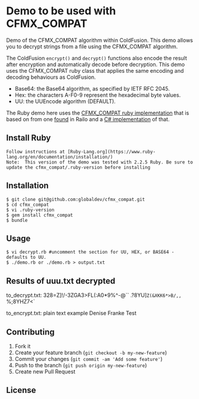 # Demo to be used with CFMX_COMPAT

Demo of the CFMX_COMPAT algorithm within ColdFusion. 
This demo allows you to decrypt strings from a file using the CFMX_COMPAT algorithm.

The ColdFusion `encrypt()` and `decrypt()` functions also encode the result after encryption and automatically decode before decryption. This demo uses the CFMX_COMPAT ruby class that applies the same encoding and decoding behaviours as ColdFusion.

- Base64: the Base64 algorithm, as specified by IETF RFC 2045.
- Hex: the characters A-F0-9 represent the hexadecimal byte values.
- UU: the UUEncode algorithm (DEFAULT).

The Ruby demo here uses the [CFMX_COMPAT ruby implementation](https://github.com/globaldev/cfmx_compat) that is based on from one [found](https://github.com/getrailo/railo/blob/f0da69a7ad62fe760e40d9cd880bdecfd38a51d7/railo-java/railo-core/src/railo/runtime/crypt/CFMXCompat.java) in Railo and a [C# implementation](http://stackoverflow.com/a/4627069) of that.

## Install Ruby
    Follow instructions at [Ruby-Lang.org](https://www.ruby-lang.org/en/documentation/installation/)
    Note:  This version of the demo was tested with 2.2.5 Ruby. Be sure to update the cfmx_compat/.ruby-version before installing

## Installation 
    $ git clone git@github.com:globaldev/cfmx_compat.git
    $ cd cfmx_compat
    $ vi .ruby-version
    $ gem install cfmx_compat
    $ bundle

## Usage

    $ vi decrypt.rb #uncomment the section for UU, HEX, or BASE64 - defaults to UU.
    $ ./demo.rb or ./demo.rb > output.txt

## Results of uuu.txt decrypted
to_decrypt.txt:
328=Z]!/-3ZGA3>FL(:A0*9%^-@``
.?8YU]`Z(&XKK6*>B/,,`
%;8YHZ7<`

to_encrypt.txt:
plain text example
Denise Franke
Test


## Contributing

1. Fork it
2. Create your feature branch (`git checkout -b my-new-feature`)
3. Commit your changes (`git commit -am 'Add some feature'`)
4. Push to the branch (`git push origin my-new-feature`)
5. Create new Pull Request

## License



